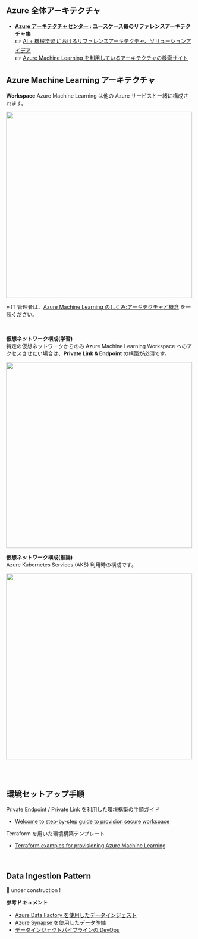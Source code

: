 ## Azure 全体アーキテクチャ
* **[Azure アーキテクチャセンター](https://docs.microsoft.com/ja-JP/azure/architecture/data-guide/big-data/ai-overview) : ユースケース毎のリファレンスアーキテクチャ集**  
    :point_right: [AI + 機械学習 におけるリファレンスアーキテクチャ、ソリューションアイデア](https://docs.microsoft.com/ja-jp/azure/architecture/data-guide/big-data/ai-overview)  
    :point_right: [Azure Machine Learning を利用しているアーキテクチャの検索サイト](https://docs.microsoft.com/ja-jp/azure/architecture/browse/?expanded=azure&products=azure-machine-learning)


## Azure Machine Learning アーキテクチャ

**Workspace**
Azure Machine Learning は他の Azure サービスと一緒に構成されます。

<img src='https://docs.microsoft.com/en-us/azure/machine-learning/media/concept-azure-machine-learning-architecture/architecture.svg' width=500 />

※ IT 管理者は、[Azure Machine Learning のしくみ:アーキテクチャと概念](https://docs.microsoft.com/ja-JP/azure/machine-learning/concept-azure-machine-learning-architecture) を一読ください。

<br>

**仮想ネットワーク構成(学習)**  
特定の仮想ネットワークからのみ Azure Machine Learning Workspace へのアクセスさせたい場合は、**Private Link & Endpoint** の構築が必須です。<br>

<img src='https://docs.microsoft.com/ja-jp/azure/machine-learning/media/how-to-network-security-overview/secure-training-environment.png' width=500>

<br>

**仮想ネットワーク構成(推論)**  
Azure Kubernetes Services (AKS) 利用時の構成です。<br>

<img src='https://docs.microsoft.com/ja-jp/azure/machine-learning/media/how-to-network-security-overview/secure-inferencing-environment.png' width=500>

<br><br>

## 環境セットアップ手順

Private Endpoint / Private Link を利用した環境構築の手順ガイド
- [Welcome to step-by-step guide to provision secure workspace](https://github.com/jhirono/amlsecurity)

Terraform を用いた環境構築テンプレート
- [Terraform examples for provisioning Azure Machine Learning](https://github.com/microsoft/azureml-terraform-examples)
<br>

## Data Ingestion Pattern

:construction:	under construction !

**参考ドキュメント**
- [Azure Data Factory を使用したデータインジェスト](https://docs.microsoft.com/ja-jp/azure/machine-learning/how-to-data-ingest-adf)
- [Azure Synapse を使用したデータ準備](https://docs.microsoft.com/ja-jp/azure/machine-learning/how-to-data-prep-synapse-spark-pool)
- [データインジェクトパイプラインの DevOps](https://docs.microsoft.com/ja-JP/azure/machine-learning/how-to-cicd-data-ingestion)